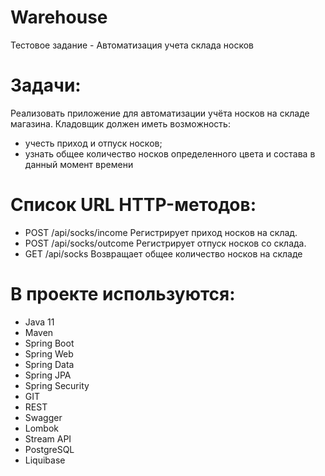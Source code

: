 # Warehouse
Тестовое задание - Автоматизация учета склада носков

# Задачи:
Реализовать приложение для автоматизации учёта носков на складе магазина. 
Кладовщик должен иметь возможность:
- учесть приход и отпуск носков;
- узнать общее количество носков определенного цвета и состава в данный момент времени

# Список URL HTTP-методов:
 - POST /api/socks/income
Регистрирует приход носков на склад.
 - POST /api/socks/outcome
Регистрирует отпуск носков со склада. 
 - GET /api/socks
Возвращает общее количество носков на складе

# В проекте используются:
 - Java 11
 - Maven
 - Spring Boot
- Spring Web
- Spring Data
- Spring JPA
- Spring Security
- GIT
- REST
- Swagger
- Lombok
- Stream API
- PostgreSQL
- Liquibase
